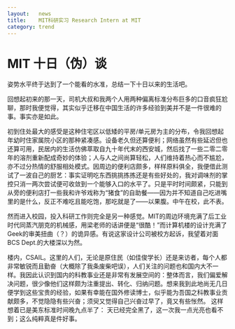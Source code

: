 ```yaml
---
layout:   news
title:    MIT科研实习 Research Intern at MIT
category: trend
---
```


# MIT 十日（伪）谈

姿势水平终于达到了一个能看的水准，总结一下十日以来的生活吧。

回想起初来的那一天，司机大叔和我两个人用两种偏离标准分布巨多的口音疯狂尬聊，那时我便觉得，其实似乎迁移在中国生活的许多经验到美并不是一件很难的事。事实亦是如此。

初到住处最大的感受是这种住宅区以低矮的平房/单元房为主的分布，令我回想起年幼时住家属院小区的那种紧凑感。设备老久但还算便利；网络虽然有些延迟但也还算可用，民居内的生活仿佛萃取自九十年代末的西安城，然后找了一些二零二零年的溶剂重新配成奇妙的体验；人与人之间尚算轻松，人们维持着热心而不尴尬，亦不过分热情的舒服相处模式。因周边的便利店颇多，样样原料俱全，我便借此测试了一波自己的厨艺：事实证明吃东西挑挑拣拣还是有些好处的，我对调味剂的掌控只消一两次尝试便可收敛到一个能够入口的水平了。只是平时时间颇紧，只能到从旁的便利店打一些我和许爷戏称为“猪食”的自助餐——因为并不知道自己吃进嘴里的是什么，反正不难吃且能吃饱，那吃就是了——以果腹。中午在校，此不表。

然而进入校园，投入科研工作则完全是另一种感觉。MIT的周边环境充满了后工业时代同蒸汽朋克的机械感，用梁老师的话讲便是“很酷！”而计算机楼的设计充满了Geek的审美扭曲（？）的诡异感。有说这家设计公司被校方起诉，我望着对面BCS Dept.的大楼深以为然。

楼内，CSAIL。这里的人们，无论是原住民（如佳俊学长）还是来访者，每个人都非常敏锐而且勤奋（大概除了我条废柴吧误），人们关注的问题也和国内大不一样。我因此认识到国内的科教事业还是非常有发展空间的：整体而言，我们偏爱解决问题，很少像他们这样颇为注重提出、转化、归纳问题。想来我到此地尚无几日便学到这些宝贵的经验，如果有幸能在国外修读博士，似乎能为吾国之科教事业贡献颇多，不觉隐隐有些兴奋；须臾又觉得自己兴奋过早了，竟又有些怅然。
这样想着已是美东标准时间晚九点半了：
天已经完全黑了，这一次我一点光亮也看不到；这么纯粹真是件好事。